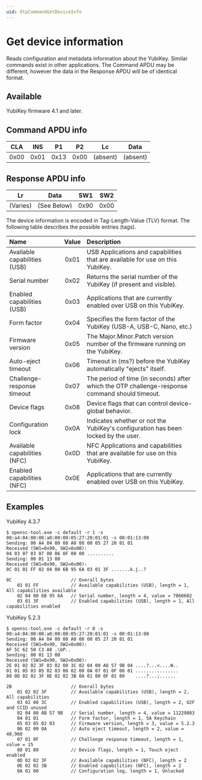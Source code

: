 ```yaml
---
uid: OtpCommandGetDeviceInfo
---
```


<!-- Copyright 2021 Yubico AB

Licensed under the Apache License, Version 2.0 (the "License");
you may not use this file except in compliance with the License.
You may obtain a copy of the License at

    http://www.apache.org/licenses/LICENSE-2.0

Unless required by applicable law or agreed to in writing, software
distributed under the License is distributed on an "AS IS" BASIS,
WITHOUT WARRANTIES OR CONDITIONS OF ANY KIND, either express or implied.
See the License for the specific language governing permissions and
limitations under the License. -->

# Get device information

Reads configuration and metadata information about the YubiKey. Similar commands exist in other
applications. The Command APDU may be different, however the data in the Response APDU will be
of identical format.

## Available

YubiKey firmware 4.1 and later.

## Command APDU info

|  CLA  |  INS  |  P1   |  P2   |    Lc    |   Data   |
| :---: | :---: | :---: | :---: | :------: | :------: |
| 0x00  | 0x01  | 0x13  | 0x00  | (absent) | (absent) |

## Response APDU info

|    Lr    |    Data     |  SW1  |  SW2  |
| :------: | :---------: | :---: | :---: |
| (Varies) | (See Below) | 0x90  | 0x00  |

The device information is encoded in Tag-Length-Value (TLV) format. The following table describes the
possible entries (tags).

| Name                         | Value | Description                                                                                           |
| :--------------------------- | :---: | :---------------------------------------------------------------------------------------------------- |
| Available capabilities (USB) | 0x01  | USB Applications and capabilities that are available for use on this YubiKey.                         |
| Serial number                | 0x02  | Returns the serial number of the YubiKey (if present and visible).                                    |
| Enabled capabilities (USB)   | 0x03  | Applications that are currently enabled over USB on this YubiKey.                                     |
| Form factor                  | 0x04  | Specifies the form factor of the YubiKey (USB-A, USB-C, Nano, etc.)                                   |
| Firmware version             | 0x05  | The Major.Minor.Patch version number of the firmware running on the YubiKey.                          |
| Auto-eject timeout           | 0x06  | Timeout in (ms?) before the YubiKey automatically "ejects" itself.                                    |
| Challenge-response timeout   | 0x07  | The period of time (in seconds) after which the OTP challenge-response command should timeout.        |
| Device flags                 | 0x08  | Device flags that can control device-global behavior.                                                 |
| Configuration lock           | 0x0A  | Indicates whether or not the YubiKey's configuration has been locked by the user.                     |
| Available capabilities (NFC) | 0x0D  | NFC Applications and capabilities that are available for use on this YubiKey.                         |
| Enabled capabilities (NFC)   | 0x0E  | Applications that are currently enabled over USB on this YubiKey.                                     |

## Examples

YubiKey 4.3.7

```shell
$ opensc-tool.exe -c default -r 1 -s 00:a4:04:00:08:a0:00:00:05:27:20:01:01 -s 00:01:13:00
Sending: 00 A4 04 00 08 A0 00 00 05 27 20 01 01
Received (SW1=0x90, SW2=0x00):
04 03 07 03 07 00 06 0F 00 00 ..........
Sending: 00 01 13 00
Received (SW1=0x90, SW2=0x00):
0C 01 01 FF 02 04 00 6B 95 6A 03 01 3F .......k.j..?

0C                      // Overall bytes
    01 01 FF            // Available capabilities (USB), length = 1, All capabilities available
    02 04 00 6B 95 6A   // Serial number, length = 4, value = 7060602
    03 01 3F            // Enabled capabilities (USB), length = 1, All capabilities enabled
```

YubiKey 5.2.3

```shell
$ opensc-tool.exe -c default -r 0 -s 00:a4:04:00:08:a0:00:00:05:27:20:01:01 -s 00:01:13:00
Sending: 00 A4 04 00 08 A0 00 00 05 27 20 01 01
Received (SW1=0x90, SW2=0x00):
AF 5C 62 50 C3 A8 .\bP..
Sending: 00 01 13 00
Received (SW1=0x90, SW2=0x00):
2E 01 02 02 3F 03 02 00 3C 02 04 00 A8 57 9B 04 ....?...<....W..
01 01 05 03 05 02 03 06 02 00 0A 07 01 0F 08 01 ................
80 0D 02 02 3F 0E 02 02 3B 0A 01 00 0F 01 00    ....?...;......

2B                      // Overall bytes
    01 02 02 3F         // Available capabilities (USB), length = 2, All capabilities
    03 02 00 3C         // Enabled capabilities (USB), length = 2, U2F and CCID unused
    02 04 00 AB 57 9B   // Serial number, length = 4, value = 11229083
    04 01 01            // Form factor, length = 1, 5A Keychain
    05 03 05 02 03      // Firmware version, length = 3, value = 5.2.3
    06 02 00 0A         // Auto eject timeout, length = 2, value = 40,960
    07 01 0F            // Challenge response timeout, length = 1, value = 15
    08 01 80            // Device flags, length = 1, Touch eject enabled
    0D 02 02 3F         // Available capabilities (NFC), length = 2
    0E 02 02 3B         // Enabled capabilities (NFC), length = 2
    0A 01 00            // Configuration log, length = 1, Unlocked
```
